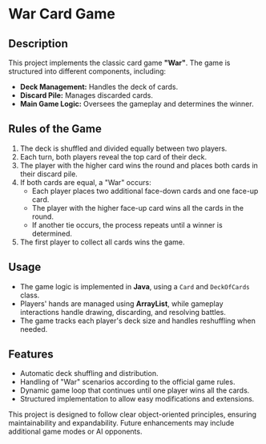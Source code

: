 # War Card Game

## Description
This project implements the classic card game **"War"**. The game is structured into different components, including:
- **Deck Management:** Handles the deck of cards.
- **Discard Pile:** Manages discarded cards.
- **Main Game Logic:** Oversees the gameplay and determines the winner.

## Rules of the Game
1. The deck is shuffled and divided equally between two players.
2. Each turn, both players reveal the top card of their deck.
3. The player with the higher card wins the round and places both cards in their discard pile.
4. If both cards are equal, a "War" occurs:
   - Each player places two additional face-down cards and one face-up card.
   - The player with the higher face-up card wins all the cards in the round.
   - If another tie occurs, the process repeats until a winner is determined.
5. The first player to collect all cards wins the game.

## Usage
- The game logic is implemented in **Java**, using a `Card` and `DeckOfCards` class.
- Players' hands are managed using **ArrayList**, while gameplay interactions handle drawing, discarding, and resolving battles.
- The game tracks each player's deck size and handles reshuffling when needed.

## Features
- Automatic deck shuffling and distribution.
- Handling of "War" scenarios according to the official game rules.
- Dynamic game loop that continues until one player wins all the cards.
- Structured implementation to allow easy modifications and extensions.

This project is designed to follow clear object-oriented principles, ensuring maintainability and expandability. Future enhancements may include additional game modes or AI opponents.

